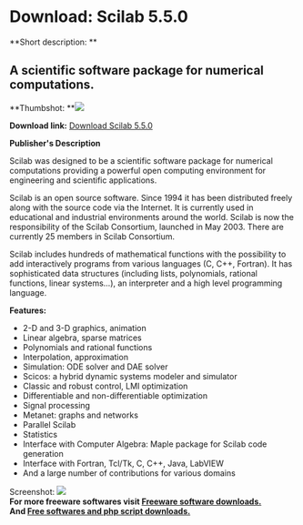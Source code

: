# Download: Scilab 5.5.0

**Short description: **

## A scientific software package for numerical computations.

  
**Thumbshot: **![](http://www.freewarefiles.com/screenshot/scilab_md.jpg)   
  
**Download link:** [Download Scilab 5.5.0](http://freesoftwares.boysofts.com/Scilab_program_49594.html)  
  

**Publisher's Description**  
  

Scilab was designed to be a scientific software package for numerical
computations providing a powerful open computing environment for engineering
and scientific applications.

Scilab is an open source software. Since 1994 it has been distributed freely
along with the source code via the Internet. It is currently used in
educational and industrial environments around the world. Scilab is now the
responsibility of the Scilab Consortium, launched in May 2003. There are
currently 25 members in Scilab Consortium.

Scilab includes hundreds of mathematical functions with the possibility to add
interactively programs from various languages (C, C++, Fortran). It has
sophisticated data structures (including lists, polynomials, rational
functions, linear systems...), an interpreter and a high level programming
language.

**Features:**

  * 2-D and 3-D graphics, animation 
  * Linear algebra, sparse matrices 
  * Polynomials and rational functions 
  * Interpolation, approximation 
  * Simulation: ODE solver and DAE solver 
  * Scicos: a hybrid dynamic systems modeler and simulator 
  * Classic and robust control, LMI optimization 
  * Differentiable and non-differentiable optimization 
  * Signal processing 
  * Metanet: graphs and networks 
  * Parallel Scilab 
  * Statistics 
  * Interface with Computer Algebra: Maple package for Scilab code generation 
  * Interface with Fortran, Tcl/Tk, C, C++, Java, LabVIEW 
  * And a large number of contributions for various domains 

  
  
Screenshot: ![](http://www.freewarefiles.com/screenshot/scilab.jpg)  
**For more freeware softwares visit [Freeware software downloads.](http://freesoftwares.boysofts.com/)**   
**And [Free softwares and php script downloads.](http://www.boysofts.com/)**

